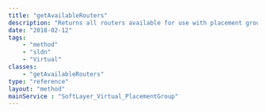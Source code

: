 ```yaml
---
title: "getAvailableRouters"
description: "Returns all routers available for use with placement groups. If a datacenter location ID is provided, this method will further restrict the list of routers to ones contained within that datacenter. "
date: "2018-02-12"
tags:
    - "method"
    - "sldn"
    - "Virtual"
classes:
    - "getAvailableRouters"
type: "reference"
layout: "method"
mainService : "SoftLayer_Virtual_PlacementGroup"
---
```

